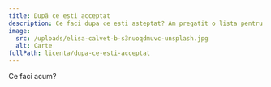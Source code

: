 ```yaml
---
title: După ce ești acceptat
description: Ce faci dupa ce esti asteptat? Am pregatit o lista pentru tine cu toti pasii.
image:
  src: /uploads/elisa-calvet-b-s3nuoqdmuvc-unsplash.jpg
  alt: Carte
fullPath: licenta/dupa-ce-esti-acceptat
---
```

Ce faci acum?

